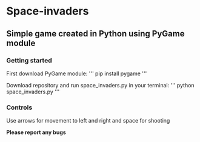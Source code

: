 # Space-invaders
## Simple game created in Python using PyGame module

### Getting started
First download PyGame module:
'''
pip install pygame
'''

Download repository and run space_invaders.py in your terminal:
'''
python space_invaders.py
'''

### Controls
Use arrows for movement to left and right and space for shooting

**Please report any bugs**
